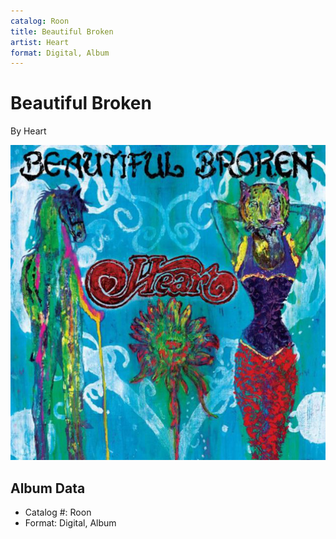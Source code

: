 ```yaml
---
catalog: Roon
title: Beautiful Broken
artist: Heart
format: Digital, Album
---
```


# Beautiful Broken

By Heart

![](../../assets/albumcovers/Heart-Beautiful_Broken.png)

## Album Data

- Catalog #: Roon
- Format: Digital, Album

